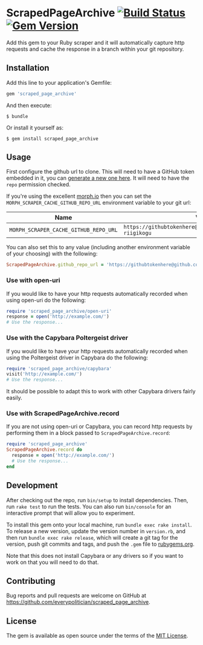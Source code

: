 # ScrapedPageArchive [![Build Status](https://travis-ci.org/everypolitician/scraped_page_archive.svg?branch=master)](https://travis-ci.org/everypolitician/scraped_page_archive) [![Gem Version](https://badge.fury.io/rb/scraped_page_archive.svg)](https://badge.fury.io/rb/scraped_page_archive)

Add this gem to your Ruby scraper and it will automatically capture http requests
and cache the response in a branch within your git repository.

## Installation

Add this line to your application's Gemfile:

```ruby
gem 'scraped_page_archive'
```

And then execute:

    $ bundle

Or install it yourself as:

    $ gem install scraped_page_archive

## Usage

First configure the github url to clone. This will need to have a GitHub token embedded in it, you can [generate a new one here](https://github.com/settings/tokens). It will need to have the `repo` permission checked.

If you're using the excellent [morph.io](https://morph.io) then you can set the `MORPH_SCRAPER_CACHE_GITHUB_REPO_URL` environment variable to your git url:

| Name                                  | Value                                                           |
|---------------------------------------|-----------------------------------------------------------------|
| `MORPH_SCRAPER_CACHE_GITHUB_REPO_URL` | `https://githubtokenhere@github.com/tmtmtmtm/estonia-riigikogu` |

You can also set this to any value (including another environment variable of your choosing) with the following:

```ruby
ScrapedPageArchive.github_repo_url = 'https://githubtokenhere@github.com/tmtmtmtm/estonia-riigikogu'
```

### Use with open-uri

If you would like to have your http requests automatically recorded when using open-uri do the following:

```ruby
require 'scraped_page_archive/open-uri'
response = open('http://example.com/')
# Use the response...
```

### Use with the Capybara Poltergeist driver

If you would like to have your http requests automatically recorded when using the Poltergeist driver in Capybara do the following:

```ruby
require 'scraped_page_archive/capybara'
visit('http://example.com/')
# Use the response...
```

It should be possible to adapt this to work with other Capybara drivers
fairly easily.

### Use with ScrapedPageArchive.record

If you are not using open-uri or Capybara, you can record http requests by performing them in a block passed to `ScrapedPageArchive.record`:

```ruby
require 'scraped_page_archive'
ScrapedPageArchive.record do
  response = open('http://example.com/')
  # Use the response...
end
```

## Development

After checking out the repo, run `bin/setup` to install dependencies. Then, run `rake test` to run the tests. You can also run `bin/console` for an interactive prompt that will allow you to experiment.

To install this gem onto your local machine, run `bundle exec rake install`. To release a new version, update the version number in `version.rb`, and then run `bundle exec rake release`, which will create a git tag for the version, push git commits and tags, and push the `.gem` file to [rubygems.org](https://rubygems.org).

Note that this does not install Capybara or any drivers so if you want
to work on that you will need to do that.

## Contributing

Bug reports and pull requests are welcome on GitHub at https://github.com/everypolitician/scraped_page_archive.

## License

The gem is available as open source under the terms of the [MIT License](http://opensource.org/licenses/MIT).

